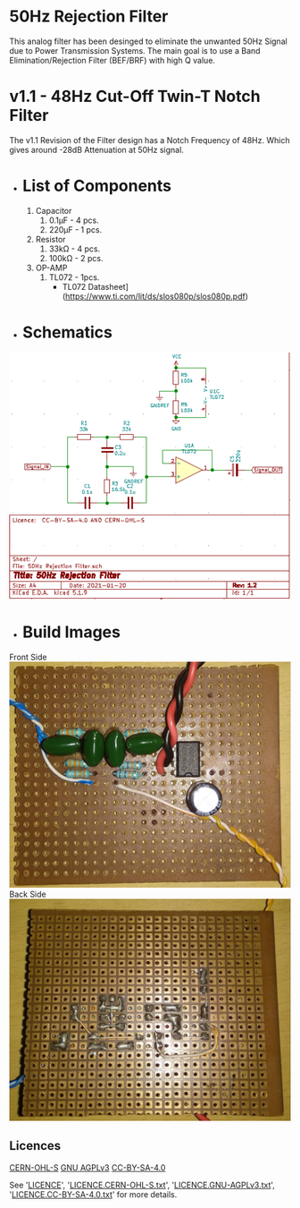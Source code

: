 # **50Hz Rejection Filter**
This analog filter has been desinged to eliminate the unwanted 50Hz Signal due to Power Transmission Systems.
The main goal is to use a Band Elimination/Rejection Filter (BEF/BRF) with high Q value.

# v1.1 - 48Hz Cut-Off Twin-T Notch Filter
The v1.1 Revision of the Filter design has a Notch Frequency of 48Hz. Which gives around -28dB Attenuation at 50Hz signal.
- # List of Components
    1. Capacitor
        1. 0.1μF \- 4 pcs.
        2. 220μF \- 1 pcs.
    2. Resistor
        1. 33kΩ \- 4 pcs.
        2. 100kΩ \- 2 pcs.
    3. OP-AMP
        1. TL072 \- 1pcs.
            - TL072 Datasheet](https://www.ti.com/lit/ds/slos080p/slos080p.pdf)
- # Schematics
<img src="https://raw.githubusercontent.com/DhimanSarkar/ELF-Signal-Receiver/master/50Hz Rejection Filter/v1.1 build/v1.1 Schematics.png">

- # Build Images
Front Side
<img src="https://raw.githubusercontent.com/DhimanSarkar/ELF-Signal-Receiver/master/50Hz Rejection Filter/v1.1 build/F.jpg">
Back Side
<img src="https://raw.githubusercontent.com/DhimanSarkar/ELF-Signal-Receiver/master/50Hz Rejection Filter/v1.1 build/B.jpg">

## Licences
[CERN-OHL-S](https://ohwr.org/cern_ohl_s_v2.txt)
[GNU AGPLv3](https://www.gnu.org/licenses/gpl-3.0.txt)
[CC-BY-SA-4.0](https://creativecommons.org/licenses/by-sa/4.0/legalcode)


See '[LICENCE](/LICENCE)', '[LICENCE.CERN-OHL-S.txt](/LICENCE.CERN-OHL-S.txt)', '[LICENCE.GNU-AGPLv3.txt](/LICENCE.GNU-AGPLv3.txt)', '[LICENCE.CC-BY-SA-4.0.txt](/LICENCE.CC-BY-SA-4.0.txt)' for more details.

